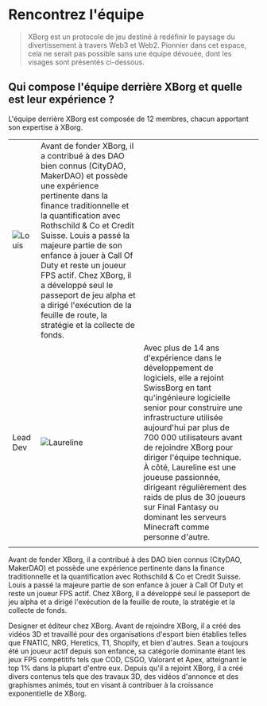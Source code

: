 # Rencontrez l'équipe

> XBorg est un protocole de jeu destiné à redéfinir le paysage du divertissement à travers Web3 et Web2. Pionnier dans cet espace, cela ne serait pas possible sans une équipe dévouée, dont les visages sont présentés ci-dessous.

## Qui compose l'équipe derrière XBorg et quelle est leur expérience ?

L'équipe derrière XBorg est composée de 12 membres, chacun apportant son expertise à XBorg.

| | | | |
|-|-|-|-|
| ![Louis](../.gitbook/assets/Louis.png) | Avant de fonder XBorg, il a contribué à des DAO bien connus (CityDAO, MakerDAO) et possède une expérience pertinente dans la finance traditionnelle et la quantification avec Rothschild & Co et Credit Suisse. Louis a passé la majeure partie de son enfance à jouer à Call Of Duty et reste un joueur FPS actif. Chez XBorg, il a développé seul le passeport de jeu alpha et a dirigé l'exécution de la feuille de route, la stratégie et la collecte de fonds. | | |
| Lead Dev | ![Laureline](../.gitbook/assets/Laureline.png) | Avec plus de 14 ans d'expérience dans le développement de logiciels, elle a rejoint SwissBorg en tant qu'ingénieure logicielle senior pour construire une infrastructure utilisée aujourd'hui par plus de 700 000 utilisateurs avant de rejoindre XBorg pour diriger l'équipe technique. À côté, Laureline est une joueuse passionnée, dirigeant régulièrement des raids de plus de 30 joueurs sur Final Fantasy ou dominant les serveurs Minecraft comme personne d'autre. | |
| | | | |

Avant de fonder XBorg, il a contribué à des DAO bien connus (CityDAO, MakerDAO) et possède une expérience pertinente dans la finance traditionnelle et la quantification avec Rothschild & Co et Credit Suisse. Louis a passé la majeure partie de son enfance à jouer à Call Of Duty et reste un joueur FPS actif. Chez XBorg, il a développé seul le passeport de jeu alpha et a dirigé l'exécution de la feuille de route, la stratégie et la collecte de fonds.

Designer et éditeur chez XBorg. Avant de rejoindre XBorg, il a créé des vidéos 3D et travaillé pour des organisations d'esport bien établies telles que FNATIC, NRG, Heretics, T1, Shopify, et bien d'autres. Sean a toujours été un joueur actif depuis son enfance, sa catégorie dominante étant les jeux FPS compétitifs tels que COD, CSGO, Valorant et Apex, atteignant le top 1% dans la plupart d'entre eux. Depuis qu'il a rejoint XBorg, il a créé divers contenus tels que des travaux 3D, des vidéos d'annonce et des graphismes animés, tout en visant à contribuer à la croissance exponentielle de XBorg.